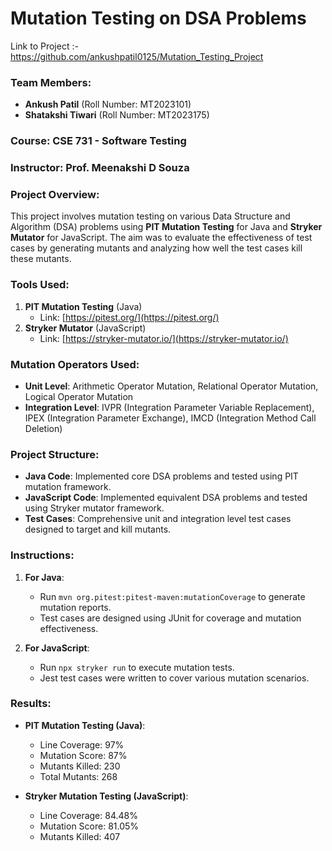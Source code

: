 # Mutation Testing on DSA Problems
Link to Project  :-  https://github.com/ankushpatil0125/Mutation_Testing_Project
### Team Members:
- **Ankush Patil** (Roll Number: MT2023101)
- **Shatakshi Tiwari** (Roll Number: MT2023175)

### Course: CSE 731 - Software Testing  
### Instructor: Prof. Meenakshi D Souza

### Project Overview:
This project involves mutation testing on various Data Structure and Algorithm (DSA) problems using **PIT Mutation Testing** for Java and **Stryker Mutator** for JavaScript. The aim was to evaluate the effectiveness of test cases by generating mutants and analyzing how well the test cases kill these mutants.

### Tools Used:
1. **PIT Mutation Testing** (Java)  
   - Link: [https://pitest.org/](https://pitest.org/)
2. **Stryker Mutator** (JavaScript)  
   - Link: [https://stryker-mutator.io/](https://stryker-mutator.io/)

### Mutation Operators Used:
- **Unit Level**: Arithmetic Operator Mutation, Relational Operator Mutation, Logical Operator Mutation
- **Integration Level**: IVPR (Integration Parameter Variable Replacement), IPEX (Integration Parameter Exchange), IMCD (Integration Method Call Deletion)

### Project Structure:
- **Java Code**: Implemented core DSA problems and tested using PIT mutation framework.
- **JavaScript Code**: Implemented equivalent DSA problems and tested using Stryker mutator framework.
- **Test Cases**: Comprehensive unit and integration level test cases designed to target and kill mutants.

### Instructions:
1. **For Java**:  
   - Run `mvn org.pitest:pitest-maven:mutationCoverage` to generate mutation reports.
   - Test cases are designed using JUnit for coverage and mutation effectiveness.

2. **For JavaScript**:  
   - Run `npx stryker run` to execute mutation tests.
   - Jest test cases were written to cover various mutation scenarios.

### Results:
- **PIT Mutation Testing (Java)**:  
   - Line Coverage: 97%  
   - Mutation Score: 87%  
   - Mutants Killed: 230  
   - Total Mutants: 268  

- **Stryker Mutation Testing (JavaScript)**:  
   - Line Coverage: 84.48%  
   - Mutation Score: 81.05%  
   - Mutants Killed: 407  

   
